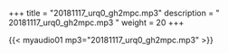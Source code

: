 +++
title = "20181117_urq0_gh2mpc.mp3"
description = " 20181117_urq0_gh2mpc.mp3 "
weight = 20
+++

{{< myaudio01 mp3="20181117_urq0_gh2mpc.mp3" >}}

